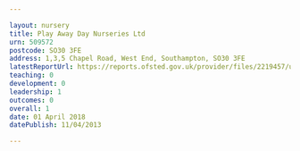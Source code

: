 ```yaml
---

layout: nursery
title: Play Away Day Nurseries Ltd
urn: 509572
postcode: SO30 3FE
address: 1,3,5 Chapel Road, West End, Southampton, SO30 3FE
latestReportUrl: https://reports.ofsted.gov.uk/provider/files/2219457/urn/509572.pdf
teaching: 0
development: 0
leadership: 1
outcomes: 0
overall: 1
date: 01 April 2018 
datePublish: 11/04/2013

---
```

